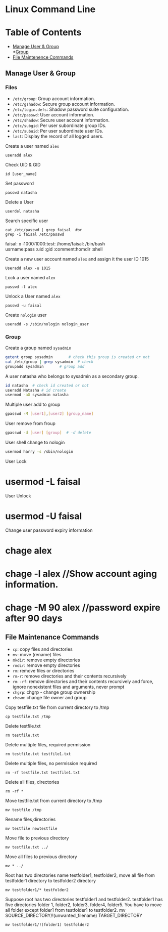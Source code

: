 # Linux Command Line

Table of Contents 
====================
* [Manage User & Group](manage-user-&-groups)<br>
  *[Group](group)
* [File Maintenence Commands](#file-maintenance-commands)

## Manage User & Group
### Files
- `/etc/group`: Group account information.
- `/etc/gshadow`: Secure group account information.
- `/etc/login.defs`: Shadow password suite configuration.
- `/etc/passwd`: User account information.
- `/etc/shadow`: Secure user account information.
- `/etc/subgid`: Per user subordinate group IDs.
- `/etc/subuid`: Per user subordinate user IDs.
- `last`: Display the record of all logged users.



Create a user named `alex`
```
useradd alex
```
Check UID & GID
```
id [user_name]		
``` 	

Set password 
```
passwd natasha
```
Delete a User
```
userdel natasha
```
Search specific user
```
cat /etc/passwd | grep faisal  #or
grep -i faisal /etc/passwd
```
faisal:    x  	    :1000:1000:test:   /home/faisal: /bin/bash<br>
usrname:pass :uid   :gid   :comment:homdir   :shell



Create a new user account named `alex` and assign it the user ID 1015
```
Useradd alex -u 1015
```

Lock a user named `alex`
```
passwd -l alex
```

Unlock a User named `alex`
```
passwd -u faisal
```

Create `nologin` user
```
useradd -s /sbin/nologin nologin_user
```
### Group 

Create a group named `sysadmin`
```bash
getent group sysadmin		# check this group is created or not
cat /etc/group | grep sysadmin 	# check
groupadd sysadmin		# group add
```

A user natasha who belongs to sysadmin as a secondary group. 
```bash
id natasha 	# check id created or not
useradd Natasha	# id create
usermod -aG sysadmin natasha	
```

Multiple user add to group
```bash
gpasswd -M [user1],[user2] [group_name]
```		      

User remove from froup 
```bash
gpasswd -d [user] [group]  # -d delete
```


User shell change to nologin
```bash
usermod harry -s /sbin/nologin 
```

User Lock
#  usermod -L faisal	
User Unlock
# usermod -U faisal

Change user password expiry information
# chage alex
# chage -l alex	//Show account aging information.
# chage -M 90 alex	//password expire after 90 days





## File Maintenance Commands
- `cp`: copy files and directories <br>
- `mv`: move (rename) files <br>
- `mkdir`: remove empty directories <br>
- `rmdir`: remove empty directories <br>
- `rm`: remove files or directories <br>
- `rm-r`: remove directories and their contents recursively <br>
- `rm -rf`: remove directories and their contents recursively and force, ignore nonexistent files and arguments, never prompt <br>
- `chgrp`: chgrp - change group ownership <br>
- `chown`: change file owner and group <br>

Copy testfile.txt file from current directory to /tmp <br>
```
cp testfile.txt /tmp
```
Delete testfile.txt <br>
```
rm testfile.txt
```
Delete multiple files, required permission <br>
```
rm testfile.txt testfile1.txt
```
Delete multiple files, no permission required
```
rm -rf testfile.txt testfile1.txt
``` 
Delete all files, directories<br>
```
rm -rf *
```
Move testfile.txt from current directory to /tmp	<br>
```
mv testfile /tmp
```
Rename files,directories	<br>
```
mv testfile newtestfile
```
Move file to previous directory	<br>	
```
mv testfile.txt ../
```
Move all files to previous directory <br>
```
mv * ../
```
Root has two directories name testfolder1, testfolder2, move all file from testfolder1 directory to testfolder2 directory <br>
```
mv testfolder1/* testfolder2
```
Suppose root has two directories testfolder1 and testfolder2. testfolder1 has five directories folder 1, folder2, folder3, folder4, folder5. You have to move all folder except folder1 from testfolder1 to testfolder2. mv SOURCE_DIRECTORY/!(unwanted_filename) TARGET_DIRECTORY	 <br>
```
mv testfolder1/!(folder1) testfolder2
``` 


